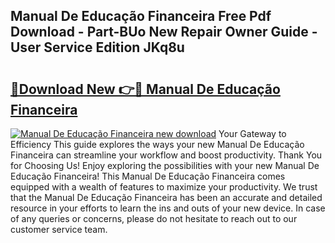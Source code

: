## Manual De Educação Financeira Free Pdf Download - Part-BUo New Repair Owner Guide - User Service Edition JKq8u

# <h2><a href="http://cf2148.oget.top/?id=Manual+De+Educa%c3%a7%c3%a3o+Financeira">🔗Download New 👉🔴 Manual De Educação Financeira</a></h2>

[![Manual De Educação Financeira new download](https://i.imgur.com/5g1atiW.png)](http://cf2148.oget.top/?id=Manual+De+Educa%c3%a7%c3%a3o+Financeira)
Your Gateway to Efficiency This guide explores the ways your new Manual De Educação Financeira can streamline your workflow and boost productivity. Thank You for Choosing Us! Enjoy exploring the possibilities with your new Manual De Educação Financeira! This Manual De Educação Financeira comes equipped with a wealth of features to maximize your productivity. We trust that the Manual De Educação Financeira has been an accurate and detailed resource in your efforts to learn the ins and outs of your new device. In case of any queries or concerns, please do not hesitate to reach out to our customer service team.

